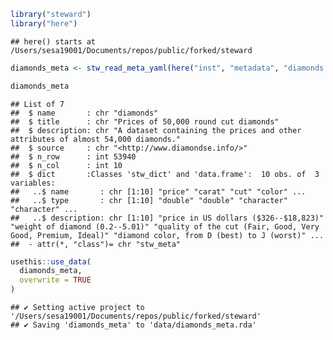 
``` r
library("steward")
library("here")
```

    ## here() starts at /Users/sesa19001/Documents/repos/public/forked/steward

``` r
diamonds_meta <- stw_read_meta_yaml(here("inst", "metadata", "diamonds.yml"))

diamonds_meta
```

    ## List of 7
    ##  $ name       : chr "diamonds"
    ##  $ title      : chr "Prices of 50,000 round cut diamonds"
    ##  $ description: chr "A dataset containing the prices and other attributes of almost 54,000 diamonds."
    ##  $ source     : chr "<http://www.diamondse.info/>"
    ##  $ n_row      : int 53940
    ##  $ n_col      : int 10
    ##  $ dict       :Classes 'stw_dict' and 'data.frame':  10 obs. of  3 variables:
    ##   ..$ name       : chr [1:10] "price" "carat" "cut" "color" ...
    ##   ..$ type       : chr [1:10] "double" "double" "character" "character" ...
    ##   ..$ description: chr [1:10] "price in US dollars ($326--$18,823)" "weight of diamond (0.2--5.01)" "quality of the cut (Fair, Good, Very Good, Premium, Ideal)" "diamond color, from D (best) to J (worst)" ...
    ##  - attr(*, "class")= chr "stw_meta"

``` r
usethis::use_data(
  diamonds_meta, 
  overwrite = TRUE
)
```

    ## ✔ Setting active project to '/Users/sesa19001/Documents/repos/public/forked/steward'
    ## ✔ Saving 'diamonds_meta' to 'data/diamonds_meta.rda'
